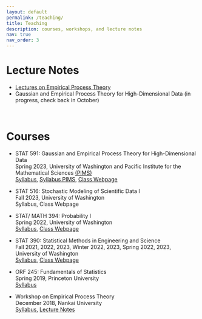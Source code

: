 ```yaml
---
layout: default
permalink: /teaching/
title: Teaching
description: courses, workshops, and lecture notes
nav: true
nav_order: 3
---
```


<h1 class="post-title"> Lecture Notes </h1>
<ul class="card-text font-weight-light list-group list-group-flush"> 
      <li class="list-group-item"> <a href=" /assets/pdf/empirical-proc-all-lectures.pdf" target="_new"> Lectures on Empirical Process Theory</a> </li>
      <li class="list-group-item"> Gaussian and Empirical Process Theory for High-Dimensional Data (in progress, check back in October)</li>
</ul>
<br>

<h1 class="post-title"> Courses </h1>
<ul class="font-weight-light list-group list-group-flush"> 
      <li class="list-group-item"> 
      <p> <span class="font-weight-bolder">STAT 591: Gaussian and Empirical Process Theory for High-Dimensional Data </span> <br>
      Spring 2023, University of Washington and Pacific Institute for the Mathematical Sciences <a href = "https://www.pims.math.ca" target="_new">(PIMS)</a> <br>
      <a href="/assets/pdf/STAT 591 - Syllabus.pdf" target="_new"> Syllabus</a>, <a href="https://courses.pims.math.ca/tag/2022-2023/" target="_new">Syllabus PIMS</a>, <a href="https://canvas.uw.edu/courses/1635483" target="_new"> Class Webpage</a> </p>
      </li>
      <li class="list-group-item"> 
      <p>  <span class="font-weight-bolder">STAT 516: Stochastic Modeling of Scientific Data I</span> <br>
      Fall 2023, University of Washington <br>
      Syllabus, Class Webpage</p>
      </li>
      <li class="list-group-item"> 
      <p> <span class="font-weight-bolder">  STAT/ MATH 394: Probability I </span> <br> 
      Spring 2022, University of Washington <br>
      <a href="/assets/pdf/STAT 394 - Syllabus.pdf" target="_new"> Syllabus</a>, <a href="https://canvas.uw.edu/courses/1548372" target="_new"> Class Webpage</a> </p>
      </li>
      <li class="list-group-item"> 
      <p> <span class="font-weight-bolder"> STAT 390: Statistical Methods in Engineering and Science </span> <br>
      Fall 2021, 2022, 2023, Winter 2022, 2023, Spring 2022, 2023, University of Washington <br>
      <a href="/assets/pdf/STAT 390 - Syllabus - long version-2.pdf" target="_new"> Syllabus</a>, <a href="https://canvas.uw.edu/courses/1635461" target="_new"> Class Webpage</a> </p>
      </li>
      <li class="list-group-item"> 
      <p> <span class="font-weight-bolder"> ORF 245: Fundamentals of Statistics </span> <br>
      Spring 2019, Princeton University<br>
      <a href="/assets/pdf/ORF 245_Syllabus_Updated.pdf" target="_new"> Syllabus</a></p>
      </li>
      <li class="list-group-item"> 
      <p> <span class="font-weight-bolder"> Workshop on Empirical Process Theory </span> <br>
      December 2018, Nankai University <br>
      <a href="https://stat.nankai.edu.cn/2018/1126/c12333a129526/page.htm" target="_new"> Syllabus</a>, <a href=" /assets/pdf/empirical-proc-all-lectures.pdf" target="_new"> Lecture Notes</a> </p>
      </li>
</ul>  
